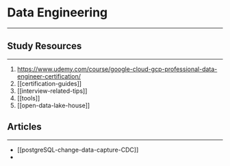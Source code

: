 # Data Engineering
___

## Study Resources
___

1. https://www.udemy.com/course/google-cloud-gcp-professional-data-engineer-certification/ 
2. [[certification-guides]]
3. [[interview-related-tips]]
4. [[tools]]
5. [[open-data-lake-house]]


## Articles
___

- [[postgreSQL-change-data-capture-CDC]]
- 